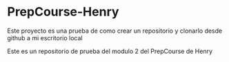 # PrepCourse-Henry
Este proyecto es una prueba de como crear un repositorio y clonarlo desde github a mi escritorio local 

Este es un repositorio de prueba del modulo 2 del PrepCourse de Henry
